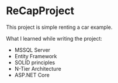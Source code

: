 # ReCapProject
This project is simple renting a car example.

What I learned while writing the project:                    
- MSSQL Server                                      
- Entity Framework                              
- SOLİD principles                           
- N-Tier Architecture
- ASP.NET Core
